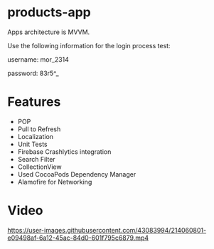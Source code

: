 # products-app
Apps architecture is MVVM.

Use the following information for the login process test:

username: mor_2314

password: 83r5^_

# Features
- POP
- Pull to Refresh
- Localization
- Unit Tests
- Firebase Crashlytics integration
- Search Filter
- CollectionView
- Used CocoaPods Dependency Manager
- Alamofire for Networking

# Video

https://user-images.githubusercontent.com/43083994/214060801-e09498af-6a12-45ac-84d0-601f795c6879.mp4

